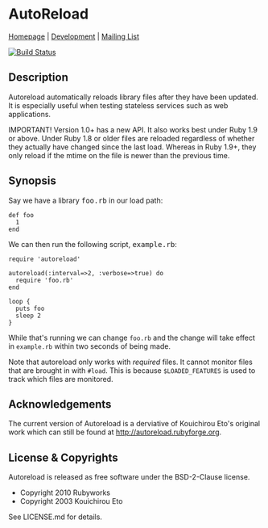 # AutoReload

[Homepage](http://rubyworks.github.com/autoreload) |
[Development](http://github.com/rubyworks/autoreload) |
[Mailing List](http://groups.google.com/group/rubyworks-mailinglist)

[![Build Status](https://secure.travis-ci.org/rubyworks/autoreload.png)](http://travis-ci.org/rubyworks/autoreload)


## Description

Autoreload automatically reloads library files after they
have been updated. It is especially useful when testing
stateless services such as web applications.

IMPORTANT! Version 1.0+ has a new API. It also works best
under Ruby 1.9 or above. Under Ruby 1.8 or older files are 
reloaded regardless of whether they actually have changed
since the last load. Whereas in Ruby 1.9+, they only reload
if the mtime on the file is newer than the previous time.


## Synopsis

Say we have a library <tt>foo.rb</tt> in our load path:

    def foo
      1
    end


We can then run the following script, <tt>example.rb</tt>:

    require 'autoreload'

    autoreload(:interval=>2, :verbose=>true) do
      require 'foo.rb'
    end

    loop {
      puts foo
      sleep 2
    }

While that's running we can change `foo.rb` and the change will
take effect in `example.rb` within two seconds of being made.

Note that autoreload only works with _required_ files. It cannot
monitor files that are brought in with `#load`. This is because
`$LOADED_FEATURES` is used to track which files are monitored.


## Acknowledgements

The current version of Autoreload is a derviative of Kouichirou Eto's original
work which can still be found at http://autoreload.rubyforge.org.


## License & Copyrights

Autoreload is released as free software under the BSD-2-Clause license.

* Copyright 2010 Rubyworks
* Copyright 2003 Kouichirou Eto

See LICENSE.md for details.

